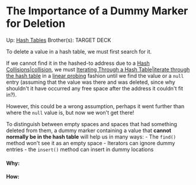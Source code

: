 # The Importance of a Dummy Marker for Deletion

Up: [Hash Tables](hash_tables)
Brother(s):
TARGET DECK

To delete a value in a hash table, we must first search for it.

If we cannot find it in the hashed-to address due to a [Hash Collisions|collision](hash_collisions|collision), we must [Iterating Through a Hash Table|iterate through the hash table](iterating_through_a_hash_table|iterate_through_the_hash_table) in a [linear probing](linear_probing) fashion until we find the value or a `null` entry (assuming that the value was there and was deleted, since why shouldn't it have occurred any free space after the address it couldn't fit in?).

However, this could be a wrong assumption, perhaps it went further than where the `null` value is, but now we won't get there!

To distinguish between empty spaces and spaces that had something deleted from them, a dummy marker containing a value that **cannot normally be in the hash table** will help us in many ways:
	- The `find()` method won't see it as an empty space
	- Iterators can ignore dummy entries
	- the `insert()` method can insert in dummy locations




































#### Why:
#### How:









